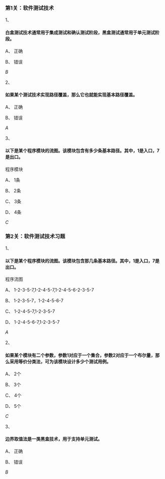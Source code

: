 ### 第1关：软件测试技术

1、

#### 白盒测试技术通常用于集成测试和确认测试阶段，黑盒测试通常用于单元测试阶段。


A、
正确

B、
错误

*B*

2、

#### 如果某个测试技术实现路径覆盖，那么它也就能实现基本路径覆盖。


A、
正确

B、
错误

*A*

3、

#### 以下是某个程序模块的流图。该模块包含有多少条基本路径。其中，1是入口，7是出口。

 程序模块 


A、
1条


B、
2条


C、
3条

D、
4条

*C*



### 第2关：软件测试技术习题

1、

#### 以下是某个程序模块的流图。该模块包含那几条基本路径。其中，1是入口，7是出口。

 程序流图 


A、
1-2-3-5-7,1-2-4-5-7,1-2-4-5-6-2-3-5-7


B、
1-2-3-5-7，1-2-4-5-6-7


C、
1-2-4-5-7,1-2-3-5-7

D、
1-2-4-5-6-7,1-2-3-5-7

*A*

2、

#### 如果某个模块有二个参数，参数1对应于一个集合，参数2对应于一个布尔量，那么采用等价分类法，可为该模块设计多少个测试用例。


A、
2个


B、
3个


C、
4个

D、
5个

*C*

3、

#### 边界取值法是一类黑盒技术，用于支持单元测试。


A、
正确

B、
错误

*B*

